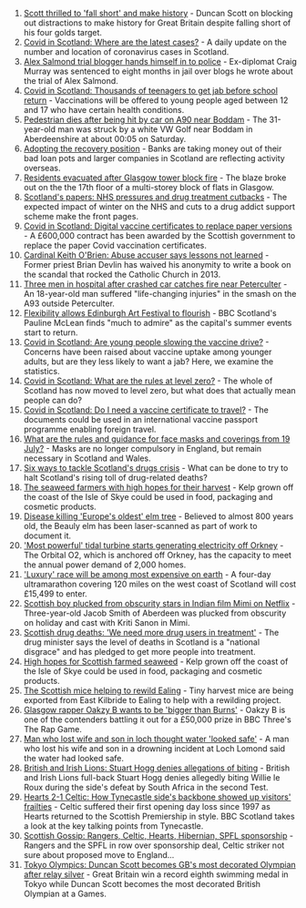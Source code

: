 1. [Scott thrilled to 'fall short' and make history](https://www.bbc.co.uk/sport/olympics/58047645) - Duncan Scott on blocking out distractions to make history for Great Britain despite falling short of his four golds target.
2. [Covid in Scotland: Where are the latest cases?](https://www.bbc.co.uk/news/uk-scotland-53511877) - A daily update on the number and location of coronavirus cases in Scotland.
3. [Alex Salmond trial blogger hands himself in to police](https://www.bbc.co.uk/news/uk-scotland-58047830) - Ex-diplomat Craig Murray was sentenced to eight months in jail over blogs he wrote about the trial of Alex Salmond.
4. [Covid in Scotland: Thousands of teenagers to get jab before school return](https://www.bbc.co.uk/news/uk-scotland-58042470) - Vaccinations will be offered to young people aged between 12 and 17 who have certain health conditions.
5. [Pedestrian dies after being hit by car on A90 near Boddam](https://www.bbc.co.uk/news/uk-scotland-north-east-orkney-shetland-58047825) - The 31-year-old man was struck by a white VW Golf near Boddam in Aberdeenshire at about 00:05 on Saturday.
6. [Adopting the recovery position](https://www.bbc.co.uk/news/uk-scotland-58047221) - Banks are taking money out of their bad loan pots and larger companies in Scotland are reflecting activity overseas.
7. [Residents evacuated after Glasgow tower block fire](https://www.bbc.co.uk/news/uk-scotland-glasgow-west-58046347) - The blaze broke out on the the 17th floor of a multi-storey block of flats in Glasgow.
8. [Scotland's papers: NHS pressures and drug treatment cutbacks](https://www.bbc.co.uk/news/uk-scotland-58046343) - The expected impact of winter on the NHS and cuts to a drug addict support scheme make the front pages.
9. [Covid in Scotland: Digital vaccine certificates to replace paper versions](https://www.bbc.co.uk/news/uk-scotland-58038976) - A £600,000 contract has been awarded by the Scottish government to replace the paper Covid vaccination certificates.
10. [Cardinal Keith O'Brien: Abuse accuser says lessons not learned](https://www.bbc.co.uk/news/uk-scotland-edinburgh-east-fife-58030036) - Former priest Brian Devlin has waived his anonymity to write a book on the scandal that rocked the Catholic Church in 2013.
11. [Three men in hospital after crashed car catches fire near Peterculter](https://www.bbc.co.uk/news/uk-scotland-north-east-orkney-shetland-58040686) - An 18-year-old man suffered "life-changing injuries" in the smash on the A93 outside Peterculter.
12. [Flexibility allows Edinburgh Art Festival to flourish](https://www.bbc.co.uk/news/uk-scotland-edinburgh-east-fife-58034362) - BBC Scotland's Pauline McLean finds "much to admire" as the capital's summer events start to return.
13. [Covid in Scotland: Are young people slowing the vaccine drive?](https://www.bbc.co.uk/news/uk-scotland-57915106) - Concerns have been raised about vaccine uptake among younger adults, but are they less likely to want a jab? Here, we examine the statistics.
14. [Covid in Scotland: What are the rules at level zero?](https://www.bbc.co.uk/news/uk-scotland-53166816) - The whole of Scotland has now moved to level zero, but what does that actually mean people can do?
15. [Covid in Scotland: Do I need a vaccine certificate to travel?](https://www.bbc.co.uk/news/uk-scotland-57519070) - The documents could be used in an international vaccine passport programme enabling foreign travel.
16. [What are the rules and guidance for face masks and coverings from 19 July?](https://www.bbc.co.uk/news/health-51205344) - Masks are no longer compulsory in England, but remain necessary in Scotland and Wales.
17. [Six ways to tackle Scotland's drugs crisis](https://www.bbc.co.uk/news/uk-scotland-glasgow-west-48921696) - What can be done to try to halt Scotland's rising toll of drug-related deaths?
18. [The seaweed farmers with high hopes for their harvest](https://www.bbc.co.uk/news/uk-scotland-57996627) - Kelp grown off the coast of the Isle of Skye could be used in food, packaging and cosmetic products.
19. [Disease killing 'Europe's oldest' elm tree](https://www.bbc.co.uk/news/uk-scotland-highlands-islands-58013952) - Believed to almost 800 years old, the Beauly elm has been laser-scanned as part of work to document it.
20. ['Most powerful' tidal turbine starts generating electricity off Orkney](https://www.bbc.co.uk/news/uk-scotland-north-east-orkney-shetland-57991351) - The Orbital O2, which is anchored off Orkney, has the capacity to meet the annual power demand of 2,000 homes.
21. ['Luxury' race will be among most expensive on earth](https://www.bbc.co.uk/news/uk-scotland-57975285) - A four-day ultramarathon covering 120 miles on the west coast of Scotland will cost £15,499 to enter.
22. [Scottish boy plucked from obscurity stars in Indian film Mimi on Netflix](https://www.bbc.co.uk/news/uk-scotland-north-east-orkney-shetland-57983621) - Three-year-old Jacob Smith of Aberdeen was plucked from obscurity on holiday and cast with Kriti Sanon in Mimi.
23. [Scottish drug deaths: 'We need more drug users in treatment'](https://www.bbc.co.uk/news/uk-scotland-58029815) - The drug minister says the level of deaths in Scotland is a "national disgrace" and has pledged to get more people into treatment.
24. [High hopes for Scottish farmed seaweed](https://www.bbc.co.uk/news/uk-scotland-58020364) - Kelp grown off the coast of the Isle of Skye could be used in food, packaging and cosmetic products.
25. [The Scottish mice helping to rewild Ealing](https://www.bbc.co.uk/news/uk-scotland-58002484) - Tiny harvest mice are being exported from East Kilbride to Ealing to help with a rewilding project.
26. [Glasgow rapper Oakzy B wants to be 'bigger than Burns'](https://www.bbc.co.uk/news/uk-scotland-57982866) - Oakzy B is one of the contenders battling it out for a £50,000 prize in BBC Three's The Rap Game.
27. [Man who lost wife and son in loch thought water 'looked safe'](https://www.bbc.co.uk/news/uk-scotland-glasgow-west-57968728) - A man who lost his wife and son in a drowning incident at Loch Lomond said the water had looked safe.
28. [British and Irish Lions: Stuart Hogg denies allegations of biting](https://www.bbc.co.uk/sport/rugby-union/58047341) - British and Irish Lions full-back Stuart Hogg denies allegedly biting Willie le Roux during the side's defeat by South Africa in the second Test.
29. [Hearts 2-1 Celtic: How Tynecastle side's backbone showed up visitors' frailties](https://www.bbc.co.uk/sport/football/58043953) - Celtic suffered their first opening day loss since 1997 as Hearts returned to the Scottish Premiership in style. BBC Scotland takes a look at the key talking points from Tynecastle.
30. [Scottish Gossip: Rangers, Celtic, Hearts, Hibernian, SPFL sponsorship](https://www.bbc.co.uk/sport/football/58046348) - Rangers and the SPFL in row over sponsorship deal, Celtic striker not sure about proposed move to England...
31. [Tokyo Olympics: Duncan Scott becomes GB's most decorated Olympian after relay silver](https://www.bbc.co.uk/sport/av/olympics/58044518) - Great Britain win a record eighth swimming medal in Tokyo while Duncan Scott becomes the most decorated British Olympian at a Games.
